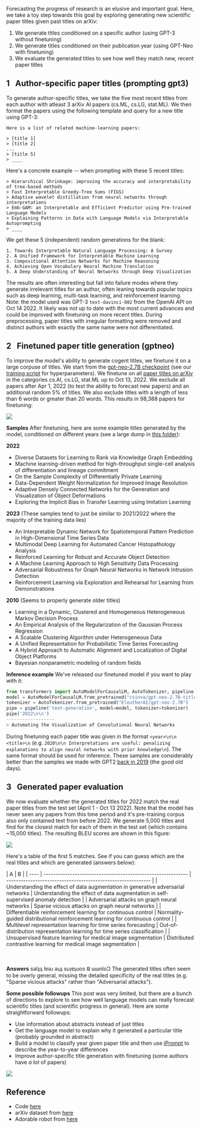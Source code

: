 Forecasting the progress of research is an elusive and important goal.
Here, we take a toy step towards this goal by exploring generating new scientific paper titles given past titles on arXiv:
1. We generate titles conditioned on a specific author (using GPT-3 without finetuning)
2. We generate titles conditioned on their publication year (using GPT-Neo with finetuning)
3. We evaluate the generated titles to see how well they match new, recent paper titles

## 1  &nbsp; Author-specific paper titles (prompting gpt3)
To generate author-specific titles, we take the five most recent titles from each author with atleast 3 arXiv AI papers (cs.ML, cs.LG, stat.ML).
We then format the papers using the following template and query for a new title using GPT-3:

```
Here is a list of related machine-learning papers:

> [title 1]
> [title 2]
...
> [title 5]
> ____
```


Here's a concrete example -- when prompting with these 5 recent titles:

```
> Hierarchical Shrinkage: improving the accuracy and interpretability of tree-based methods
> Fast Interpretable Greedy-Tree Sums (FIGS)
> Adaptive wavelet distillation from neural networks through interpretations
> Emb-GAM: an Interpretable and Efficient Predictor using Pre-trained Language Models
> Explaining Patterns in Data with Language Models via Interpretable Autoprompting
> ____
```

We get these 5 (independent) random generations for the blank:

```
1. Towards Interpretable Natural Language Processing: A Survey
2. A Unified Framework for Interpretable Machine Learning
3. Compositional Attention Networks for Machine Reasoning
4. Achieving Open Vocabulary Neural Machine Translation
5. A Deep Understanding of Neural Networks through Deep Visualization
```

The results are often interesting but fall into failure modes where they generate irrelevant titles for an author, often leaning towards popular topics such as deep learning, multi-task learning, and reinforcement learning.
Note: the model used was GPT-3 `text-davinci-002` from the OpenAI API on Oct 14 2022. It likely was not up to date with the most current advances and could be improved with finetuning on more recent titles.
During preprocessing, paper titles with irregular formatting were removed and distinct authors with exactly the same name were not differentiated.

## 2  &nbsp; Finetuned paper title generation (gptneo)

To improve the model's ability to generate cogent titles, we finetune it on a large corpuse of titles. We start from the [gpt-neo-2.7B checkpoint](https://huggingface.co/EleutherAI/gpt-neo-2.7B) (see our [training script](gptneo/02_finetune_hf.py) for hyperparameters). We finetune on all [paper titles on arXiv](https://www.kaggle.com/datasets/Cornell-University/arxiv) in the categories cs.AI, cs.LG, stat.ML up to Oct 13, 2022. We exclude all papers after Apr 1, 2022 (to test the ability to forecast new papers) and an additional random 5\% of titles.
We also exclude titles with a length of less than 6 words or greater than 20 words. This results in 98,388 papers for finetuning:

![](https://csinva.io/gpt-paper-title-generator/figs/paper_metadata.svg)


**Samples**
After finetuning, here are some example titles generated by the model, conditioned on different years (see a large dump in [this folder](https://github.com/csinva/gpt-paper-title-generator/tree/master/samples/gptneo)):

**2022**

- Diverse Datasets for Learning to Rank via Knowledge Graph Embedding
- Machine learning-driven method for high-throughput single-cell analysis of differentiation and lineage commitment
- On the Sample Complexity of Differentially Private Learning
- Data-Dependent Weight Normalization for Improved Image Resolution
- Adaptive Densely Connected Networks for the Generation and Visualization of Object Deformations
- Exploring the Implicit Bias in Transfer Learning using Imitation Learning

**2023** (These samples tend to just be similar to 2021/2022 where the majority of the training data lies)

- An Interpretable Dynamic Network for Spatiotemporal Pattern Prediction in High-Dimensional Time Series Data
- Multimodal Deep Learning for Automated Cancer Histopathology Analysis
- Reinforced Learning for Robust and Accurate Object Detection
- A Machine Learning Approach to High Sensitivity Data Processing
- Adversarial Robustness for Graph Neural Networks in Network Intrusion Detection
- Reinforcement Learning via Exploration and Rehearsal for Learning from Demonstrations

**2010** (Seems to properly generate older titles)

- Learning in a Dynamic, Clustered and Homogeneous Heterogeneous Markov Decision Process
- An Empirical Analysis of the Regularization of the Gaussian Process Regression
- A Scalable Clustering Algorithm under Heterogeneous Data
- A Unified Representation for Probabilistic Time Series Forecasting
- A Hybrid Approach to Automatic Alignment and Localization of Digital Object Platforms
- Bayesian nonparametric modeling of random fields

**Inference example**
We've released our finetuned model if you want to play with it:

```python
from transformers import AutoModelForCausalLM, AutoTokenizer, pipeline
model = AutoModelForCausalLM.from_pretrained("csinva/gpt-neo-2.7B-titles")
tokenizer = AutoTokenizer.from_pretrained("EleutherAI/gpt-neo-2.7B")
pipe = pipeline('text-generation', model=model, tokenizer=tokenizer)
pipe('2022\n\n')
------------------
> Automating the Visualization of Convolutional Neural Networks
```

During finetuning each paper title was given in the format `<year>\n\n <title>\n` (e.g. `2020\n\n Interpretations are useful: penalizing explanations to align neural networks with prior knowledge\n`). The same format should be used for inference. These samples are considerably better than the samples we made with GPT2 [back in 2019](https://csinva.io/gpt-paper-title-generator/gpt2) (the good old days).


## 3  &nbsp; Generated paper evaluation

We now evaluate whether the generated titles for 2022 match the real paper titles from the test set (April 1 - Oct 13 2022). Note that the model has never seen any papers from this time period and it's pre-training corpus also only contained text from before 2022. We generate 5,000 titles and find for the closest match for each of them in the test set (which contains ~15,000 titles). The resulting BLEU scores are shown in this figure:

![](https://csinva.io/gpt-paper-title-generator/figs/bleu.svg)

Here's a table of the first 5 matches. See if you can guess which are the real titles and which are generated (answers below):

  | A                                                            | B                                                            |
| ---- | ------------------------------------------------------------ | ------------------------------------------------------------ |
| Understanding the effect of data augmentation in generative adversarial networks | Understanding the effect of data augmentation in self-supervised anomaly detection |
| Adversarial attacks on graph neural networks                 | Sparse vicious attacks on graph neural networks              |
| Differentiable reinforcement learning for continuous control | Normality-guided distributional reinforcement learning for continuous control |
| Multilevel representation learning for time series forecasting | Out-of-distribution representation learning for time series classification |
| Unsupervised feature learning for medical image segmentation | Distributed contrastive learning for medical image segmentation |

ㅤ

**Answers** sǝlʇᴉʇ lɐǝɹ ǝɥʇ suᴉɐʇuoɔ ꓭ uɯnloƆ
The generated titles often seem to be overly general, missing the detailed specificity of the real titles (e.g. "Sparse vicious attacks" rather than "Adversarial attacks").

**Some possible followups**
This post was very limited, but there are a bunch of directions to explore to see how well language models can really forecast scientific titles (and scientific progress in general). Here are some straightforward followups:

- Use information about abstracts instead of just titles
- Get the language model to explain why it generated a particular title (probably grounded in abstract)
- Build a model to classify year given paper title and then use [iPrompt](https://arxiv.org/abs/2210.01848) to describe the year-to-year differences
- Improve author-specific title generation with finetuning (some authors have *a lot* of papers)

![](https://csinva.io/gpt-paper-title-generator/figs/author_counts.svg)

## Reference

- Code [here](https://github.com/csinva/gpt-paper-title-generator)
- arXiv dataset from [here](https://www.kaggle.com/datasets/Cornell-University/arxiv)
- Adorable robot from [here](http://pngimg.com/uploads/robot/robot_PNG94.png)
